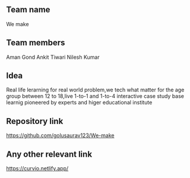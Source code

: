 ## Team name
We make
## Team members
Aman Gond
Ankit Tiwari
Nilesh Kumar

## Idea
Real life lerarning for real world problem,we tech what matter for the age group between 12 to 18,live 1-to-1 and 1-to-4 interactive case study base learnig pioneered by experts and higer educational institute 

## Repository link
https://github.com/golusaurav123/We-make

## Any other relevant link

https://curvio.netlify.app/
